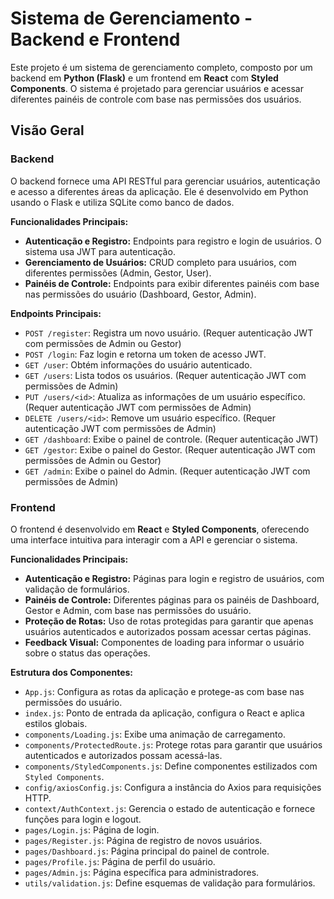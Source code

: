 # Sistema de Gerenciamento - Backend e Frontend

Este projeto é um sistema de gerenciamento completo, composto por um backend em **Python (Flask)** e um frontend em **React** com **Styled Components**. O sistema é projetado para gerenciar usuários e acessar diferentes painéis de controle com base nas permissões dos usuários.

## Visão Geral

### Backend

O backend fornece uma API RESTful para gerenciar usuários, autenticação e acesso a diferentes áreas da aplicação. Ele é desenvolvido em Python usando o Flask e utiliza SQLite como banco de dados.

**Funcionalidades Principais:**

- **Autenticação e Registro:** Endpoints para registro e login de usuários. O sistema usa JWT para autenticação.
- **Gerenciamento de Usuários:** CRUD completo para usuários, com diferentes permissões (Admin, Gestor, User).
- **Painéis de Controle:** Endpoints para exibir diferentes painéis com base nas permissões do usuário (Dashboard, Gestor, Admin).

**Endpoints Principais:**

- `POST /register`: Registra um novo usuário. (Requer autenticação JWT com permissões de Admin ou Gestor)
- `POST /login`: Faz login e retorna um token de acesso JWT.
- `GET /user`: Obtém informações do usuário autenticado.
- `GET /users`: Lista todos os usuários. (Requer autenticação JWT com permissões de Admin)
- `PUT /users/<id>`: Atualiza as informações de um usuário específico. (Requer autenticação JWT com permissões de Admin)
- `DELETE /users/<id>`: Remove um usuário específico. (Requer autenticação JWT com permissões de Admin)
- `GET /dashboard`: Exibe o painel de controle. (Requer autenticação JWT)
- `GET /gestor`: Exibe o painel do Gestor. (Requer autenticação JWT com permissões de Admin ou Gestor)
- `GET /admin`: Exibe o painel do Admin. (Requer autenticação JWT com permissões de Admin)

### Frontend

O frontend é desenvolvido em **React** e **Styled Components**, oferecendo uma interface intuitiva para interagir com a API e gerenciar o sistema.

**Funcionalidades Principais:**

- **Autenticação e Registro:** Páginas para login e registro de usuários, com validação de formulários.
- **Painéis de Controle:** Diferentes páginas para os painéis de Dashboard, Gestor e Admin, com base nas permissões do usuário.
- **Proteção de Rotas:** Uso de rotas protegidas para garantir que apenas usuários autenticados e autorizados possam acessar certas páginas.
- **Feedback Visual:** Componentes de loading para informar o usuário sobre o status das operações.

**Estrutura dos Componentes:**

- `App.js`: Configura as rotas da aplicação e protege-as com base nas permissões do usuário.
- `index.js`: Ponto de entrada da aplicação, configura o React e aplica estilos globais.
- `components/Loading.js`: Exibe uma animação de carregamento.
- `components/ProtectedRoute.js`: Protege rotas para garantir que usuários autenticados e autorizados possam acessá-las.
- `components/StyledComponents.js`: Define componentes estilizados com `Styled Components`.
- `config/axiosConfig.js`: Configura a instância do Axios para requisições HTTP.
- `context/AuthContext.js`: Gerencia o estado de autenticação e fornece funções para login e logout.
- `pages/Login.js`: Página de login.
- `pages/Register.js`: Página de registro de novos usuários.
- `pages/Dashboard.js`: Página principal do painel de controle.
- `pages/Profile.js`: Página de perfil do usuário.
- `pages/Admin.js`: Página específica para administradores.
- `utils/validation.js`: Define esquemas de validação para formulários.
